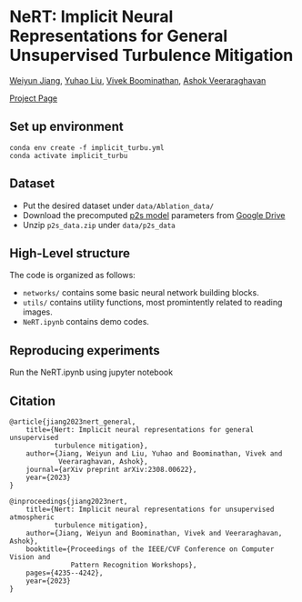# NeRT: Implicit Neural Representations for General Unsupervised Turbulence Mitigation
[Weiyun Jiang](https://weiyunjiang.github.io/), [Yuhao Liu](https://www.yuhaoliu.net/), [Vivek Boominathan](https://vivekboominathan.com/), [Ashok Veeraraghavan](https://profiles.rice.edu/faculty/ashok-veeraraghavan)

[Project Page](https://weiyunjiang.github.io/NeRT/)
## Set up environment

```
conda env create -f implicit_turbu.yml
conda activate implicit_turbu
```
## Dataset
* Put the desired dataset under ```data/Ablation_data/```
* Download the precomputed [p2s model](https://arxiv.org/abs/2107.11627) parameters from [Google Drive](https://drive.google.com/file/d/10W7Y6hcGHRAsPXUSDqDfuE5z-z50jr1g/view?usp=drive_link)
* Unzip ```p2s_data.zip``` under ```data/p2s_data```
## High-Level structure
The code is organized as follows:
* ```networks/``` contains some basic neural network building blocks.
* ```utils/``` contains utility functions, most promintently related to reading images.
* ```NeRT.ipynb``` contains demo codes. 

## Reproducing experiments
Run the NeRT.ipynb using jupyter notebook

## Citation
```
@article{jiang2023nert_general,
    title={Nert: Implicit neural representations for general unsupervised 
           turbulence mitigation},
    author={Jiang, Weiyun and Liu, Yuhao and Boominathan, Vivek and 
            Veeraraghavan, Ashok},
    journal={arXiv preprint arXiv:2308.00622},
    year={2023}
}
```
```
@inproceedings{jiang2023nert,
    title={Nert: Implicit neural representations for unsupervised atmospheric 
           turbulence mitigation},
    author={Jiang, Weiyun and Boominathan, Vivek and Veeraraghavan, Ashok},
    booktitle={Proceedings of the IEEE/CVF Conference on Computer Vision and 
               Pattern Recognition Workshops},
    pages={4235--4242},
    year={2023}
}
```
